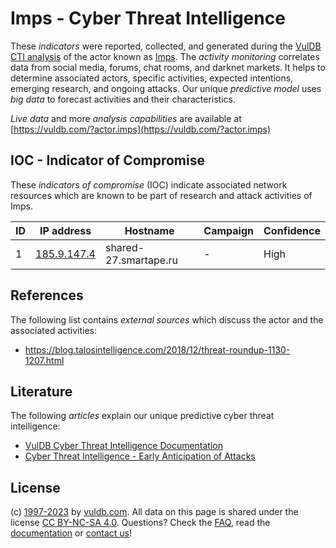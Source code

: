 # Imps - Cyber Threat Intelligence

These _indicators_ were reported, collected, and generated during the [VulDB CTI analysis](https://vuldb.com/?kb.cti) of the actor known as [Imps](https://vuldb.com/?actor.imps). The _activity monitoring_ correlates data from social media, forums, chat rooms, and darknet markets. It helps to determine associated actors, specific activities, expected intentions, emerging research, and ongoing attacks. Our unique _predictive model_ uses _big data_ to forecast activities and their characteristics.

_Live data_ and more _analysis capabilities_ are available at [https://vuldb.com/?actor.imps](https://vuldb.com/?actor.imps)

## IOC - Indicator of Compromise

These _indicators of compromise_ (IOC) indicate associated network resources which are known to be part of research and attack activities of Imps.

ID | IP address | Hostname | Campaign | Confidence
-- | ---------- | -------- | -------- | ----------
1 | [185.9.147.4](https://vuldb.com/?ip.185.9.147.4) | shared-27.smartape.ru | - | High

## References

The following list contains _external sources_ which discuss the actor and the associated activities:

* https://blog.talosintelligence.com/2018/12/threat-roundup-1130-1207.html

## Literature

The following _articles_ explain our unique predictive cyber threat intelligence:

* [VulDB Cyber Threat Intelligence Documentation](https://vuldb.com/?kb.cti)
* [Cyber Threat Intelligence - Early Anticipation of Attacks](https://www.scip.ch/en/?labs.20201022)

## License

(c) [1997-2023](https://vuldb.com/?kb.changelog) by [vuldb.com](https://vuldb.com/?kb.about). All data on this page is shared under the license [CC BY-NC-SA 4.0](https://creativecommons.org/licenses/by-nc-sa/4.0/). Questions? Check the [FAQ](https://vuldb.com/?kb.faq), read the [documentation](https://vuldb.com/?kb) or [contact us](https://vuldb.com/?contact)!
